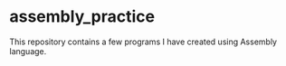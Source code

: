 # assembly_practice
This repository contains a few programs I have created using Assembly language.

